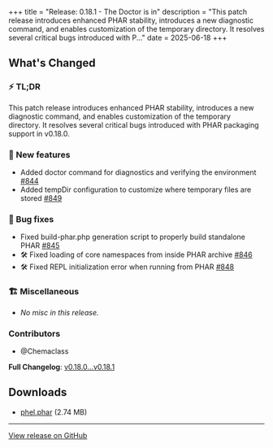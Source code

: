 +++
title = "Release: 0.18.1 - The Doctor is in"
description = "This patch release introduces enhanced PHAR stability, introduces a new diagnostic command, and enables customization of the temporary directory. It resolves several critical bugs introduced with P..."
date = 2025-06-18
+++

## What's Changed

### ⚡ TL;DR

This patch release introduces enhanced PHAR stability, introduces a new diagnostic command, and enables customization of the temporary directory. It resolves several critical bugs introduced with PHAR packaging support in v0.18.0.

### 🥇 New features

- Added doctor command for diagnostics and verifying the environment [#844](https://github.com/phel-lang/phel-lang/pull/844)
- Added tempDir configuration to customize where temporary files are stored [#849](https://github.com/phel-lang/phel-lang/pull/849)

### 🐛 Bug fixes

- Fixed build-phar.php generation script to properly build standalone PHAR [#845](https://github.com/phel-lang/phel-lang/pull/845)
- 🛠️ Fixed loading of core namespaces from inside PHAR archive [#846](https://github.com/phel-lang/phel-lang/pull/846)
- 🛠️ Fixed REPL initialization error when running from PHAR [#848](https://github.com/phel-lang/phel-lang/pull/848)

### 🏗️ Miscellaneous

- _No misc in this release._

### Contributors
* @Chemaclass

**Full Changelog**: [v0.18.0...v0.18.1](https://github.com/phel-lang/phel-lang/compare/v0.18.0...v0.18.1)

## Downloads

- [phel.phar](https://github.com/phel-lang/phel-lang/releases/download/v0.18.1/phel.phar) (2.74 MB)

---

[View release on GitHub](https://github.com/phel-lang/phel-lang/releases/tag/v0.18.1)
